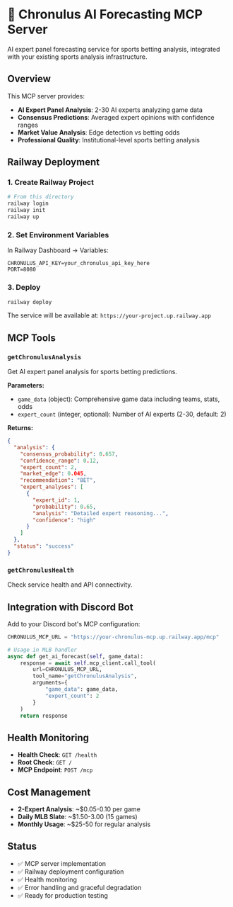 # 🧠 Chronulus AI Forecasting MCP Server

AI expert panel forecasting service for sports betting analysis, integrated with your existing sports analysis infrastructure.

## Overview

This MCP server provides:
- **AI Expert Panel Analysis**: 2-30 AI experts analyzing game data
- **Consensus Predictions**: Averaged expert opinions with confidence ranges
- **Market Value Analysis**: Edge detection vs betting odds
- **Professional Quality**: Institutional-level sports betting analysis

## Railway Deployment

### 1. Create Railway Project

```bash
# From this directory
railway login
railway init
railway up
```

### 2. Set Environment Variables

In Railway Dashboard → Variables:
```
CHRONULUS_API_KEY=your_chronulus_api_key_here
PORT=8080
```

### 3. Deploy

```bash
railway deploy
```

The service will be available at: `https://your-project.up.railway.app`

## MCP Tools

### `getChronulusAnalysis`
Get AI expert panel analysis for sports betting predictions.

**Parameters:**
- `game_data` (object): Comprehensive game data including teams, stats, odds
- `expert_count` (integer, optional): Number of AI experts (2-30, default: 2)

**Returns:**
```json
{
  "analysis": {
    "consensus_probability": 0.657,
    "confidence_range": 0.12,
    "expert_count": 2,
    "market_edge": 0.045,
    "recommendation": "BET",
    "expert_analyses": [
      {
        "expert_id": 1,
        "probability": 0.65,
        "analysis": "Detailed expert reasoning...",
        "confidence": "high"
      }
    ]
  },
  "status": "success"
}
```

### `getChronulusHealth`
Check service health and API connectivity.

## Integration with Discord Bot

Add to your Discord bot's MCP configuration:

```python
CHRONULUS_MCP_URL = "https://your-chronulus-mcp.up.railway.app/mcp"

# Usage in MLB handler
async def get_ai_forecast(self, game_data):
    response = await self.mcp_client.call_tool(
        url=CHRONULUS_MCP_URL,
        tool_name="getChronulusAnalysis", 
        arguments={
            "game_data": game_data,
            "expert_count": 2
        }
    )
    return response
```

## Health Monitoring

- **Health Check**: `GET /health`
- **Root Check**: `GET /`
- **MCP Endpoint**: `POST /mcp`

## Cost Management

- **2-Expert Analysis**: ~$0.05-0.10 per game
- **Daily MLB Slate**: ~$1.50-3.00 (15 games)
- **Monthly Usage**: ~$25-50 for regular analysis

## Status

- ✅ MCP server implementation
- ✅ Railway deployment configuration
- ✅ Health monitoring
- ✅ Error handling and graceful degradation
- ✅ Ready for production testing